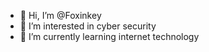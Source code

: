 - 👋 Hi, I’m @Foxinkey
- 👀 I’m interested in cyber security 
- 🌱 I’m currently learning internet technology 

<!---
Foxinkey/Foxinkey is a ✨ special ✨ repository because its `README.md` (this file) appears on your GitHub profile.
